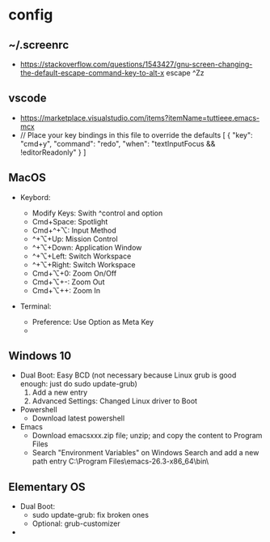# config

## ~/.screenrc
- https://stackoverflow.com/questions/1543427/gnu-screen-changing-the-default-escape-command-key-to-alt-x
  escape ^Zz

## vscode
- https://marketplace.visualstudio.com/items?itemName=tuttieee.emacs-mcx
- // Place your key bindings in this file to override the defaults
[
    {
        "key": "cmd+y",
        "command": "redo",
        "when": "textInputFocus && !editorReadonly"
      }
]

## MacOS
- Keybord: 
  - Modify Keys: Swith ^control and option
  - Cmd+Space: Spotlight
  - Cmd+^+⌥: Input Method
  - ^+⌥+Up: Mission Control
  - ^+⌥+Down: Application Window
  - ^+⌥+Left: Switch Workspace
  - ^+⌥+Right: Switch Workspace
  - Cmd+⌥+0: Zoom On/Off
  - Cmd+⌥+-: Zoom Out
  - Cmd+⌥++: Zoom In

- Terminal:
  - Preference: Use Option as Meta Key
  - 
  
## Windows 10
- Dual Boot: Easy BCD (not necessary because Linux grub is good enough: just do sudo update-grub)
  1. Add a new entry
  2. Advanced Settings: Changed Linux driver to Boot 
- Powershell
  - Download latest powershell
- Emacs
  - Download emacsxxx.zip file; unzip; and copy the content to Program Files
  - Search "Environment Variables" on Windows Search and add a new path entry C:\Program Files\emacs-26.3-x86_64\bin\
  
## Elementary OS
- Dual Boot: 
  - sudo update-grub: fix broken ones
  - Optional: grub-customizer
-

